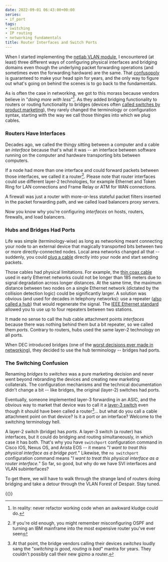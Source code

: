 ```yaml
---
date: 2022-09-01 06:43:00+00:00
series:
- if_port
tags:
- switching
- IP routing
- networking fundamentals
title: Router Interfaces and Switch Ports
---
```

When I started implementing the [netlab VLAN module](https://netsim-tools.readthedocs.io/en/latest/module/vlan.html), I encountered (at least) three different ways of configuring physical interfaces and bridging domains even though the underlying packet forwarding operations (and sometimes even the forwarding hardware) are the same. That [confusopoly](https://en.wikipedia.org/wiki/Confusopoly) is guaranteed to make your head spin for years, and the only way to figure out what's going on behind the scenes is to go back to the fundamentals.
<!--more-->
As is often the case in networking, we got to this morass because vendors believe in "_doing more with less_"[^ML]. As they added bridging functionality to routers or routing functionality to bridges (devices often [called switches by product marketing](https://blog.ipspace.net/2011/02/how-did-we-ever-get-into-this-switching.html)), they rarely changed the terminology or configuration syntax, starting with the way we call those thingies into which we plug cables.

[^ML]: In reality: never refactor working code when an awkward kludge could do.

### Routers Have Interfaces

Decades ago, we called the thingy sitting between a computer and a cable an _interface_ because that's what it was -- an interface between software running on the computer and hardware transporting bits between computers.

If a node had more than one interface and could forward packets between those interfaces, we called it a router[^IBM]. Please note that router interfaces could use different layer-2 technologies, for example Ethernet and Token Ring for LAN connections and Frame Relay or ATM for WAN connections.



A firewall was just a router with more-or-less stateful packet filters inserted in the packet forwarding path, and we called load balancers proxy servers.

[^IBM]: If you're old enough, you might remember misconfiguring OSPF and turning an IBM mainframe into the most expensive router you've ever seen

Now you know why you're configuring _interfaces_ on hosts, routers, firewalls, and load balancers.

### Hubs and Bridges Had Ports

Life was simple (terminology-wise) as long as networking meant connecting your node to an external device that magically transported bits between two or more directly-connected nodes. Local area networks changed all that -- suddenly, you could [plug a cable](https://blog.ipspace.net/2015/02/lets-get-rid-of-thick-yellow-cable.html) directly into your node and start sending packets.

Those cables had physical limitations. For example, the [thin coax cable](https://en.wikipedia.org/wiki/10BASE2) used in early Ethernet networks could not be longer than 185 meters due to signal degradation across longer distances. At the same time, the maximum distance between two nodes on a single Ethernet network (dictated by the collision detection logic) could be significantly larger. A solution was obvious (and used for decades in telephony networks): use a repeater ([also called a hub](https://en.wikipedia.org/wiki/Ethernet_hub)) that would regenerate the signal. The [IEEE Ethernet standard](https://en.wikipedia.org/wiki/5-4-3_rule) allowed you to use up to four repeaters between two stations.

It made no sense to call the hub cable attachment points _interfaces_ because there was nothing behind them but a bit repeater, so we called them _ports_. Contrary to routers, hubs used the same layer-2 technology on all ports.

When DEC introduced bridges (one of the [worst decisions ever made in networking](https://blog.ipspace.net/2010/07/bridges-kludge-that-shouldnt-exist.html)), they decided to use the hub terminology -- bridges had ports.

### The Switching Confusion

Renaming _bridges_ to _switches_ was a pure marketing decision and never went beyond rebranding the devices and creating new marketing collaterals. The configuration mechanisms and the technical documentation didn't change a bit -- like bridges, the original (layer-2) switches had ports.

Eventually, someone implemented layer-3 forwarding in an ASIC, and the obvious way to market that device was to call it a [layer-3 switch](https://blog.ipspace.net/2012/08/is-layer-3-switch-more-than-router.html) even though it should have been called a router[^ABC]... but what do you call a cable attachment point on that device? Is it a port or an interface? Welcome to the switching terminology hell.

[^ABC]: At that point, the bridge vendors calling their devices _switches_ loudly sang the "_switching is good, routing is bad_" mantra for years. They couldn't possibly call their new gizmo a router.

A layer-2 switch (bridge) has _ports_. A layer-3 switch (a router) has interfaces, but it could do bridging and routing simultaneously, in which case it has both. That's why you have `switchport` configuration command in Cisco IOS, Nexus OS, and Arista EOS -- it means "_I want to treat this physical interface as a bridge port._" Likewise, the `no switchport` configuration command means "_I want to treat this physical interface as a router interface._" So far, so good, but why do we have SVI interfaces and VLAN subinterfaces?

To get there, we will have to walk through the strange land of routers doing bridging and take a detour through the VLAN Forest of Despair. Stay tuned.

{{<next-in-series page="/posts/2022/09/routers-bridges-crb-irb.md" />}}